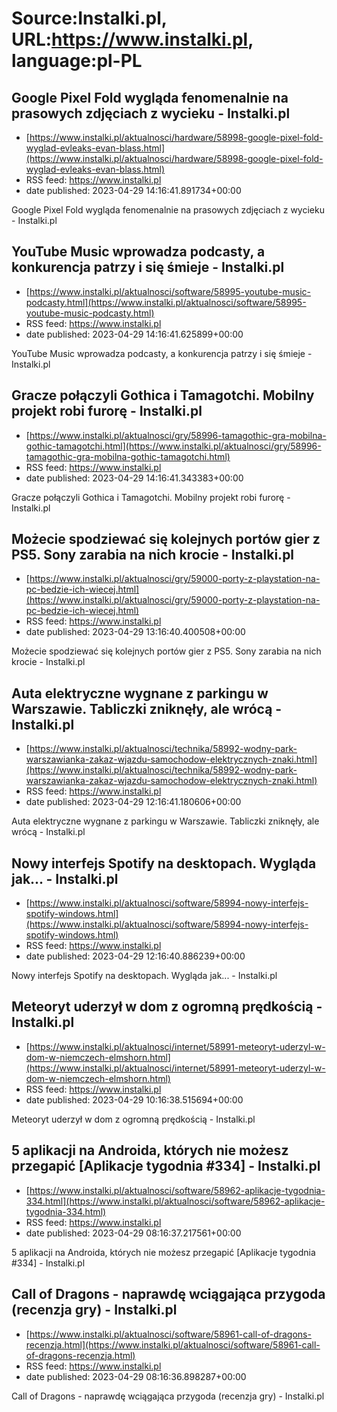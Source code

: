 # Source:Instalki.pl, URL:https://www.instalki.pl, language:pl-PL

## Google Pixel Fold wygląda fenomenalnie na prasowych zdjęciach z wycieku - Instalki.pl
 - [https://www.instalki.pl/aktualnosci/hardware/58998-google-pixel-fold-wyglad-evleaks-evan-blass.html](https://www.instalki.pl/aktualnosci/hardware/58998-google-pixel-fold-wyglad-evleaks-evan-blass.html)
 - RSS feed: https://www.instalki.pl
 - date published: 2023-04-29 14:16:41.891734+00:00

Google Pixel Fold wygląda fenomenalnie na prasowych zdjęciach z wycieku - Instalki.pl

## YouTube Music wprowadza podcasty, a konkurencja patrzy i się śmieje - Instalki.pl
 - [https://www.instalki.pl/aktualnosci/software/58995-youtube-music-podcasty.html](https://www.instalki.pl/aktualnosci/software/58995-youtube-music-podcasty.html)
 - RSS feed: https://www.instalki.pl
 - date published: 2023-04-29 14:16:41.625899+00:00

YouTube Music wprowadza podcasty, a konkurencja patrzy i się śmieje - Instalki.pl

## Gracze połączyli Gothica i Tamagotchi. Mobilny projekt robi furorę - Instalki.pl
 - [https://www.instalki.pl/aktualnosci/gry/58996-tamagothic-gra-mobilna-gothic-tamagotchi.html](https://www.instalki.pl/aktualnosci/gry/58996-tamagothic-gra-mobilna-gothic-tamagotchi.html)
 - RSS feed: https://www.instalki.pl
 - date published: 2023-04-29 14:16:41.343383+00:00

Gracze połączyli Gothica i Tamagotchi. Mobilny projekt robi furorę - Instalki.pl

## Możecie spodziewać się kolejnych portów gier z PS5. Sony zarabia na nich krocie - Instalki.pl
 - [https://www.instalki.pl/aktualnosci/gry/59000-porty-z-playstation-na-pc-bedzie-ich-wiecej.html](https://www.instalki.pl/aktualnosci/gry/59000-porty-z-playstation-na-pc-bedzie-ich-wiecej.html)
 - RSS feed: https://www.instalki.pl
 - date published: 2023-04-29 13:16:40.400508+00:00

Możecie spodziewać się kolejnych portów gier z PS5. Sony zarabia na nich krocie - Instalki.pl

## Auta elektryczne wygnane z parkingu w Warszawie. Tabliczki zniknęły, ale wrócą - Instalki.pl
 - [https://www.instalki.pl/aktualnosci/technika/58992-wodny-park-warszawianka-zakaz-wjazdu-samochodow-elektrycznych-znaki.html](https://www.instalki.pl/aktualnosci/technika/58992-wodny-park-warszawianka-zakaz-wjazdu-samochodow-elektrycznych-znaki.html)
 - RSS feed: https://www.instalki.pl
 - date published: 2023-04-29 12:16:41.180606+00:00

Auta elektryczne wygnane z parkingu w Warszawie. Tabliczki zniknęły, ale wrócą - Instalki.pl

## Nowy interfejs Spotify na desktopach. Wygląda jak... - Instalki.pl
 - [https://www.instalki.pl/aktualnosci/software/58994-nowy-interfejs-spotify-windows.html](https://www.instalki.pl/aktualnosci/software/58994-nowy-interfejs-spotify-windows.html)
 - RSS feed: https://www.instalki.pl
 - date published: 2023-04-29 12:16:40.886239+00:00

Nowy interfejs Spotify na desktopach. Wygląda jak... - Instalki.pl

## Meteoryt uderzył w dom z ogromną prędkością - Instalki.pl
 - [https://www.instalki.pl/aktualnosci/internet/58991-meteoryt-uderzyl-w-dom-w-niemczech-elmshorn.html](https://www.instalki.pl/aktualnosci/internet/58991-meteoryt-uderzyl-w-dom-w-niemczech-elmshorn.html)
 - RSS feed: https://www.instalki.pl
 - date published: 2023-04-29 10:16:38.515694+00:00

Meteoryt uderzył w dom z ogromną prędkością - Instalki.pl

## 5 aplikacji na Androida, których nie możesz przegapić [Aplikacje tygodnia #334] - Instalki.pl
 - [https://www.instalki.pl/aktualnosci/software/58962-aplikacje-tygodnia-334.html](https://www.instalki.pl/aktualnosci/software/58962-aplikacje-tygodnia-334.html)
 - RSS feed: https://www.instalki.pl
 - date published: 2023-04-29 08:16:37.217561+00:00

5 aplikacji na Androida, których nie możesz przegapić [Aplikacje tygodnia #334] - Instalki.pl

## Call of Dragons - naprawdę wciągająca przygoda (recenzja gry) - Instalki.pl
 - [https://www.instalki.pl/aktualnosci/software/58961-call-of-dragons-recenzja.html](https://www.instalki.pl/aktualnosci/software/58961-call-of-dragons-recenzja.html)
 - RSS feed: https://www.instalki.pl
 - date published: 2023-04-29 08:16:36.898287+00:00

Call of Dragons - naprawdę wciągająca przygoda (recenzja gry) - Instalki.pl

